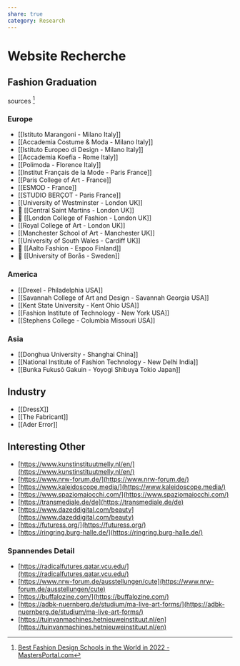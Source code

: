 ```yaml
---
share: true
category: Research
---
```


# Website Recherche

## Fashion Graduation
sources [^1]

[^1]: [Best Fashion Design Schools in the World in 2022 - MastersPortal.com](https://www.mastersportal.com/articles/2780/best-fashion-design-schools-in-the-world-in-2022.html)

### Europe
- [[Istituto Marangoni - Milano Italy]]
- [[Accademia Costume & Moda - Milano Italy]]
- [[Istituto Europeo di Design - Milano Italy]]
- [[Accademia Koefia - Rome Italy]]
- [[Polimoda - Florence Italy]]
- [[Institut Français de la Mode - Paris France]]
- [[Paris College of Art - France]]
- [[ESMOD - France]]
- [[STUDIO BERÇOT - Paris France]]
- [[University of Westminster - London UK]]
- 🔎 [[Central Saint Martins - London UK]]
- 🔎 [[London College of Fashion - London UK]]
- [[Royal College of Art - London UK]]
- [[Manchester School of Art - Manchester UK]]
- [[University of South Wales - Cardiff UK]]
- 🔎 [[Aalto Fashion - Espoo Finland]]
- 🔎 [[University of Borås - Sweden]]

### America
- [[Drexel - Philadelphia USA]]
- [[Savannah College of Art and Design - Savannah Georgia USA]]
- [[Kent State University - Kent Ohio USA]]
- [[Fashion Institute of Technology - New York USA]]
- [[Stephens College  - Columbia Missouri USA]]

### Asia
- [[Donghua University - Shanghai China]]
- [[National Institute of Fashion Technology - New Delhi India]]
- [[Bunka Fukusō Gakuin - Yoyogi Shibuya Tokio Japan]]

## Industry
- [[DressX]]
- [[The Fabricant]]
- [[Ader Error]]

## Interesting Other
- [https://www.kunstinstituutmelly.nl/en/](https://www.kunstinstituutmelly.nl/en/)
- [https://www.nrw-forum.de/](https://www.nrw-forum.de/)
- [https://www.kaleidoscope.media/](https://www.kaleidoscope.media/)
- [https://www.spaziomaiocchi.com/](https://www.spaziomaiocchi.com/)
- [https://transmediale.de/de](https://transmediale.de/de)
- [https://www.dazeddigital.com/beauty](https://www.dazeddigital.com/beauty)
- [https://futuress.org/](https://futuress.org/)
- [https://ringring.burg-halle.de/](https://ringring.burg-halle.de/)

### Spannendes Detail
- [https://radicalfutures.qatar.vcu.edu/](https://radicalfutures.qatar.vcu.edu/)
- [https://www.nrw-forum.de/ausstellungen/cute](https://www.nrw-forum.de/ausstellungen/cute)
- [https://buffalozine.com/](https://buffalozine.com/)
- [https://adbk-nuernberg.de/studium/ma-live-art-forms/](https://adbk-nuernberg.de/studium/ma-live-art-forms/)
- [https://tuinvanmachines.hetnieuweinstituut.nl/en](https://tuinvanmachines.hetnieuweinstituut.nl/en)